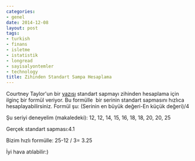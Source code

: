 ```yaml
---
categories:
- genel
date: 2014-12-08
layout: post
tags:
- turkish
- finans
- isletme
- istatistik
- longread
- sayisalyontemler
- technology
title: Zihinden Standart Sampa Hesaplama
---
```


Courtney Taylor'un bir [yazısı](http://statistics.about.com/od/Descriptive-Statistics/a/Range-Rule-For-Standard-Deviation.htm) standart sapmayı zihinden hesaplama için ilginç bir formül veriyor. Bu formülle  bir serinin standart sapmasını hızlıca hesaplayabilirsiniz. Formül şu: (Serinin en büyük değeri-En küçük değeri)/4

Şu seriyi deneyelim (makaledeki): 12, 12, 14, 15, 16, 18, 18, 20, 20, 25

Gerçek standart sapması:4.1

Bizim hızlı formülle: 25-12 / 3= 3.25

İyi hava atılabilir:)
